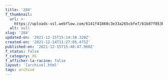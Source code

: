 ```yaml
---
title: '284'
f_thumbnail:
  url: >-
    https://uploads-ssl.webflow.com/6141f41868c3e33a265cbfe7/61b87f853baba285da094b19_284.jpg
  alt: null
slug: '284'
updated-on: '2021-12-15T15:14:38.320Z'
created-on: '2021-12-14T11:27:05.475Z'
published-on: '2021-12-15T15:48:47.960Z'
f_status: false
f_category: XS
f_afficher-la-racine: false
layout: '[archive].html'
tags: archive
---
```



